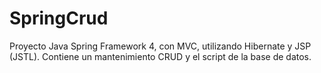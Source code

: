 # SpringCrud
Proyecto Java Spring Framework 4, con MVC, utilizando Hibernate y JSP (JSTL).  Contiene un mantenimiento CRUD y el script de la base de datos.
